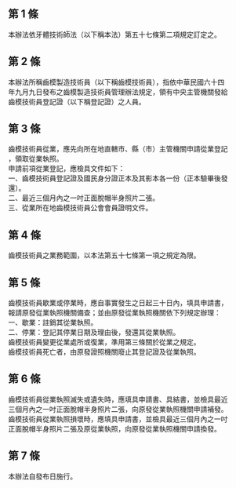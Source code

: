 第 1 條
-------
本辦法依牙體技術師法（以下稱本法）第五十七條第二項規定訂定之。

第 2 條
-------
本辦法所稱齒模製造技術員（以下稱齒模技術員），指依中華民國六十四  
年九月九日發布之齒模製造技術員管理辦法規定，領有中央主管機關發給  
齒模技術員登記證（以下稱登記證）之人員。

第 3 條
-------
齒模技術員從業，應先向所在地直轄市、縣（市）主管機關申請從業登記  
，領取從業執照。  
申請前項從業登記，應檢具文件如下：  
一、齒模技術員登記證及國民身分證正本及其影本各一份（正本驗畢後發  
    還）。  
二、最近三個月內之一吋正面脫帽半身照片二張。  
三、從業所在地齒模技術員公會會員證明文件。

第 4 條
-------
齒模技術員之業務範圍，以本法第五十七條第一項之規定為限。

第 5 條
-------
齒模技術員歇業或停業時，應自事實發生之日起三十日內，填具申請書，  
報請原發從業執照機關備查；並由原發從業執照機關依下列規定辦理：  
一、歇業：註銷其從業執照。  
二、停業：登記其停業日期及理由後，發還其從業執照。  
齒模技術員變更從業處所或復業，準用第三條關於從業之規定。  
齒模技術員死亡者，由原發證照機關廢止其登記證及從業執照。

第 6 條
-------
齒模技術員從業執照滅失或遺失時，應填具申請書、具結書，並檢具最近  
三個月內之一吋正面脫帽半身照片二張，向原發從業執照機關申請補發。  
齒模技術員從業執照損壞時，應填具申請書，並檢具最近三個月內之一吋  
正面脫帽半身照片二張及原從業執照，向原發從業執照機關申請換發。

第 7 條
-------
本辦法自發布日施行。

